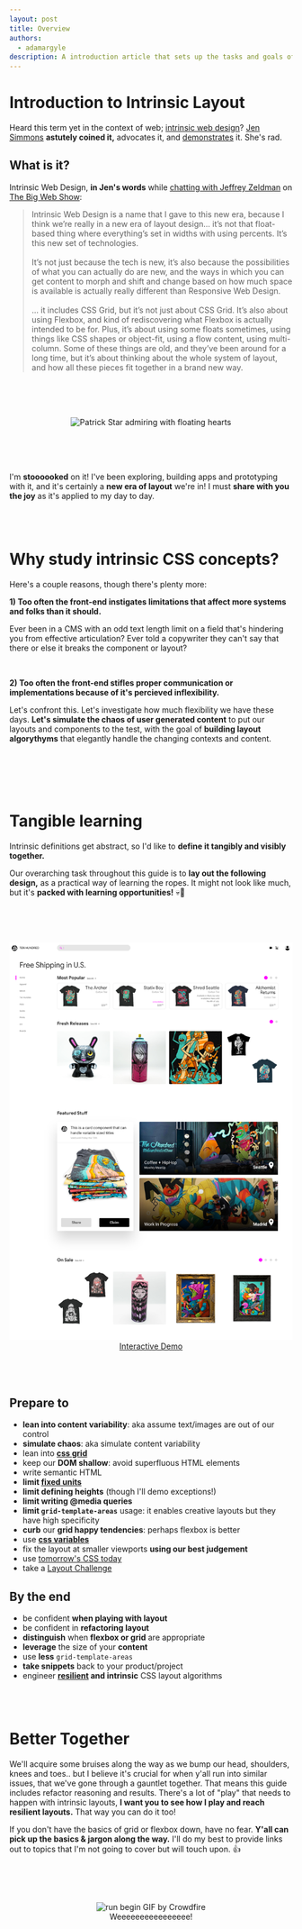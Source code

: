```yaml
---
layout: post
title: Overview
authors:
  - adamargyle
description: A introduction article that sets up the tasks and goals of the guide
---
```


# Introduction to Intrinsic Layout

Heard this term yet in the context of web; [intrinsic web design](https://adactio.com/journal/13671)? [Jen Simmons](https://twitter.com/jensimmons) **astutely coined it,** advocates it, and [demonstrates](https://labs.jensimmons.com) it. She's rad.

## What is it?
Intrinsic Web Design, **in Jen's words** while [chatting with Jeffrey Zeldman](http://www.zeldman.com/2018/05/02/transcript-intrinsic-web-design-with-jen-simmons-the-big-web-show/) on [The Big Web Show](https://5by5.tv/bigwebshow):

> Intrinsic Web Design is a name that I gave to this new era, because I think we’re really in a new era of layout design... it’s not that float-based thing where everything’s set in widths with using percents. It’s this new set of technologies.
<br><br>
It’s not just because the tech is new, it’s also because the possibilities of what you can actually do are new, and the ways in which you can get content to morph and shift and change based on how much space is available is actually really different than Responsive Web Design.
<br><br>
... it includes CSS Grid, but it’s not just about CSS Grid. It’s also about using Flexbox, and kind of rediscovering what Flexbox is actually intended to be for. Plus, it’s about using some floats sometimes, using things like CSS shapes or object-fit, using a flow content, using multi-column. Some of these things are old, and they’ve been around for a long time, but it’s about thinking about the whole system of layout, and how all these pieces fit together in a brand new way.

<figure style="text-align:center; margin: 5rem 0;">
  <img src="https://media3.giphy.com/media/26FLdmIp6wJr91JAI/giphy.gif?cid=3640f6095c9541ae7945334751d09c8b" alt="Patrick Star admiring with floating hearts">
</figure>

I'm **stoooooked** on it! I've been exploring, building apps and prototyping with it, and it's certainly a **new era of layout** we're in! I must **share with you the joy** as it's applied to my day to day.

<br><br>

# Why study intrinsic CSS concepts?
Here's a couple reasons, though there's plenty more:

**1) Too often the front-end instigates limitations that affect more systems and folks than it should.**

Ever been in a CMS with an odd text length limit on a field that's hindering you from effective articulation? Ever told a copywriter they can't say that there or else it breaks the component or layout?

<br>

**2) Too often the front-end stifles proper communication or implementations because of it's percieved inflexibility.**

Let's confront this. Let's investigate how much flexibility we have these days. **Let's simulate the chaos of user generated content** to put our layouts and components to the test, with the goal of **building layout algorythyms** that elegantly handle the changing contexts and content.

<br><br><br><br>

# Tangible learning
Intrinsic definitions get abstract, so I'd like to **define it tangibly and visibly together.**

Our overarching task throughout this guide is to **lay out the following design,** as a practical way of learning the ropes. It might not look like much, but it's **packed with learning opportunities!** 💀🤘

<figure style="text-align:center; margin: 5rem 0;">
  <img src="home.png" alt="TenHundred store home page" class="screenshot">
  <figcaption><a href="https://argyleink-webdev-intrinsic-layout-guide.glitch.me/">Interactive Demo</a></figcaption>
</figure>

## Prepare to
- **lean into content variability**: aka assume text/images are out of our control
- **simulate chaos**: aka simulate content variability
- lean into **[css grid](https://css-tricks.com/snippets/css/complete-guide-grid/)**
- keep our **DOM shallow**: avoid superfluous HTML elements
- write semantic HTML
- **limit [fixed units](https://www.w3.org/TR/css-sizing-3/)**
- **limit defining heights** (though I'll demo exceptions!)
- **limit writing @media queries**
- **limit `grid-template-areas`** usage: it enables creative layouts but they have high specificity
- **curb** our **grid happy tendencies**: perhaps flexbox is better
- use [**css variables**](https://www.smashingmagazine.com/2017/04/start-using-css-custom-properties/)
- fix the layout at smaller viewports **using our best judgement**
- use [tomorrow's CSS today](https://preset-env.cssdb.org)
- take a [Layout Challenge](/layout/intrinsic-7_card/codelab)

## By the end
- be confident **when playing with layout**
- be confident in **refactoring layout**
- **distinguish** when **flexbox or grid** are appropriate
- **leverage** the size of your **content**
- use **less** `grid-template-areas`
- **take snippets** back to your product/project
- engineer **[resilient](https://www.smashingmagazine.com/2017/03/resilient-web-design/) and intrinsic** CSS layout algorithms

<br><br>

# Better Together
We'll acquire some bruises along the way as we bump our head, shoulders, knees and toes.. but I believe it's crucial for when y'all run into similar issues, that we've gone through a gauntlet together. That means this guide includes refactor reasoning and results. There's a lot of "play" that needs to happen with intrinsic layouts, **I want you to see how I play and reach resilient layouts.** That way you can do it too!

If you don't have the basics of grid or flexbox down, have no fear. **Y'all can pick up the basics & jargon along the way.** I'll do my best to provide links out to topics that I'm not going to cover but will touch upon. 👍

<figure style="text-align:center; margin: 5rem 0;">
  <img src="https://media3.giphy.com/media/l0IyjiXOXTX6Yemsg/giphy.gif?cid=3640f6095c9542263268556d73ffef90" alt="run begin GIF by Crowdfire">
  <figcaption>Weeeeeeeeeeeeeeee!</figcaption>
</figure>
